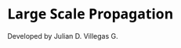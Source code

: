 <h1 style="color:#000;font-family:'system-ui'">Large Scale Propagation</h1>


Developed by Julian D. Villegas G.
